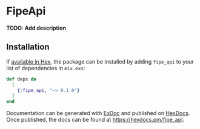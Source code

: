 # FipeApi

**TODO: Add description**

## Installation

If [available in Hex](https://hex.pm/docs/publish), the package can be installed
by adding `fipe_api` to your list of dependencies in `mix.exs`:

```elixir
def deps do
  [
    {:fipe_api, "~> 0.1.0"}
  ]
end
```

Documentation can be generated with [ExDoc](https://github.com/elixir-lang/ex_doc)
and published on [HexDocs](https://hexdocs.pm). Once published, the docs can
be found at <https://hexdocs.pm/fipe_api>.

